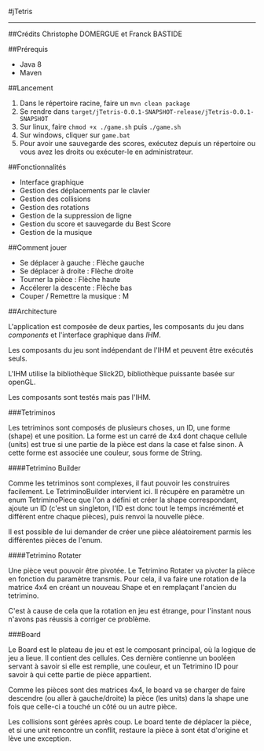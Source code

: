 #jTetris


----------


##Crédits
Christophe DOMERGUE et Franck BASTIDE

##Prérequis

 - Java 8
 - Maven

##Lancement

 1. Dans le répertoire racine, faire un `mvn clean package`
 2. Se rendre dans `target/jTetris-0.0.1-SNAPSHOT-release/jTetris-0.0.1-SNAPSHOT`
 3. Sur linux, faire `chmod +x ./game.sh` puis `./game.sh`
 4. Sur windows, cliquer sur `game.bat`
 5. Pour avoir une sauvegarde des scores, exécutez depuis un répertoire ou vous avez les droits ou exécuter-le en administrateur.

##Fonctionnalités

 - Interface graphique
 - Gestion des déplacements par le clavier
 - Gestion des collisions
 - Gestion des rotations
 - Gestion de la suppression de ligne
 - Gestion du score et sauvegarde du Best Score
 - Gestion de la musique

##Comment jouer

 - Se déplacer à gauche : Flèche gauche
 - Se déplacer à droite : Flèche droite
 - Tourner la pièce : Flèche haute
 - Accélerer la descente : Flèche bas
 - Couper / Remettre la musique : M

##Architecture

L'application est composée de deux parties, les composants du jeu dans *components* et l'interface graphique dans *IHM*.

Les composants du jeu sont indépendant de l'IHM et peuvent être exécutés seuls.

L'IHM utilise la bibliothèque Slick2D, bibliothèque puissante basée sur openGL.

Les composants sont testés mais pas l'IHM.

###Tetriminos

Les tetriminos sont composés de plusieurs choses, un ID, une forme (shape) et une position.
La forme est un carré de 4x4 dont chaque cellule (units) est true si une partie de la pièce est dans la case et false sinon. A cette forme est associée une couleur, sous forme de String.

####Tetrimino Builder

Comme les tetriminos sont complexes, il faut pouvoir les construires facilement. Le TetriminoBuilder intervient ici. Il récupère en paramètre un enum TetriminoPiece que l'on a défini et créer la shape correspondant, ajoute un ID (c'est un singleton, l'ID est donc tout le temps incrémenté et différent entre chaque pièces), puis renvoi la nouvelle pièce.

Il est possible de lui demander de créer une pièce aléatoirement parmis les différentes pièces de l'enum.

####Tetrimino Rotater

Une pièce veut pouvoir être pivotée. Le Tetrimino Rotater va pivoter la pièce en fonction du paramètre transmis. Pour cela, il va faire une rotation de la matrice 4x4 en créant un nouveau Shape et en remplaçant l'ancien du tetrimino.

C'est à cause de cela que la rotation en jeu est étrange, pour l'instant nous n'avons pas réussis à corriger ce problème.

###Board

Le Board est le plateau de jeu et est le composant principal, où la logique de jeu a lieue. 
Il contient des cellules. Ces dernière contienne un booléen servant à savoir si elle est remplie, une couleur, et un Tetrimino ID pour savoir à qui cette partie de pièce appartient.

Comme les pièces sont des matrices 4x4, le board va se charger de faire descendre (ou aller à gauche/droite) la pièce (les units) dans la shape une fois que celle-ci a touché un côté ou un autre pièce.

Les collisions sont gérées après coup. Le board tente de déplacer la pièce, et si une unit rencontre un conflit, restaure la pièce à sont état d'origine et lève une exception.

